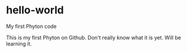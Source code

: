 # hello-world
My first Phyton code

This is my first Phyton on Github. Don't really know what it is yet. Will be learning it.
